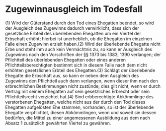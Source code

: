 # Zugewinnausgleich im Todesfall

(1) Wird der Güterstand durch den Tod eines Ehegatten beendet, so wird der Ausgleich des Zugewinns dadurch verwirklicht, dass sich der gesetzliche Erbteil des überlebenden Ehegatten um ein Viertel der Erbschaft erhöht; hierbei ist unerheblich, ob die Ehegatten im einzelnen Falle einen Zugewinn erzielt haben.(2) Wird der überlebende Ehegatte nicht Erbe und steht ihm auch kein Vermächtnis zu, so kann er Ausgleich des Zugewinns nach den Vorschriften der §§ 1373 bis 1383, 1390 verlangen; der Pflichtteil des überlebenden Ehegatten oder eines anderen Pflichtteilsberechtigten bestimmt sich in diesem Falle nach dem nicht erhöhten gesetzlichen Erbteil des Ehegatten.(3) Schlägt der überlebende Ehegatte die Erbschaft aus, so kann er neben dem Ausgleich des Zugewinns den Pflichtteil auch dann verlangen, wenn dieser ihm nach den erbrechtlichen Bestimmungen nicht zustünde; dies gilt nicht, wenn er durch Vertrag mit seinem Ehegatten auf sein gesetzliches Erbrecht oder sein Pflichtteilsrecht verzichtet hat.(4) Sind erbberechtigte Abkömmlinge des verstorbenen Ehegatten, welche nicht aus der durch den Tod dieses Ehegatten aufgelösten Ehe stammen, vorhanden, so ist der überlebende Ehegatte verpflichtet, diesen Abkömmlingen, wenn und soweit sie dessen bedürfen, die Mittel zu einer angemessenen Ausbildung aus dem nach Absatz 1 zusätzlich gewährten Viertel zu gewähren. 

